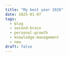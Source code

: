 ```yaml
---
title: "My best year 2026"
date: 2025-01-07
tags:
  - blog
  - second-brain
  - personal-growth
  - knowledge-management
  - new
draft: false
---
```

